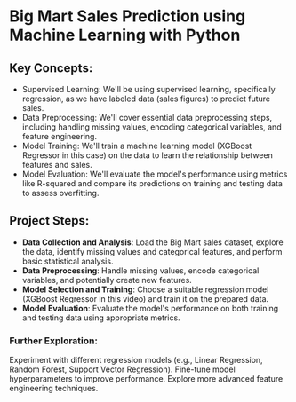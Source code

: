 # Big Mart Sales Prediction using Machine Learning with Python

## Key Concepts:

- Supervised Learning: We'll be using supervised learning, specifically regression, as we have labeled data (sales figures) to predict future sales.
- Data Preprocessing: We'll cover essential data preprocessing steps, including handling missing values, encoding categorical variables, and feature engineering.
- Model Training: We'll train a machine learning model (XGBoost Regressor in this case) on the data to learn the relationship between features and sales.
- Model Evaluation: We'll evaluate the model's performance using metrics like R-squared and compare its predictions on training and testing data to assess overfitting.
  
## Project Steps:

* **Data Collection and Analysis**: Load the Big Mart sales dataset, explore the data, identify missing values and categorical features, and perform basic statistical analysis.
* **Data Preprocessing**: Handle missing values, encode categorical variables, and potentially create new features.
* **Model Selection and Training**: Choose a suitable regression model (XGBoost Regressor in this video) and train it on the prepared data.
* **Model Evaluation**: Evaluate the model's performance on both training and testing data using appropriate metrics.

### Further Exploration:

Experiment with different regression models (e.g., Linear Regression, Random Forest, Support Vector Regression).
Fine-tune model hyperparameters to improve performance.
Explore more advanced feature engineering techniques.